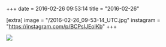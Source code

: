 +++
date = 2016-02-26 09:53:14
title = "2016-02-26"

[extra]
image = "/2016-02-26_09-53-14_UTC.jpg"
instagram = "https://instagram.com/p/BCPsIJEoIKb"
+++

<img src="/2016-02-26_09-53-14_UTC.jpg" />
